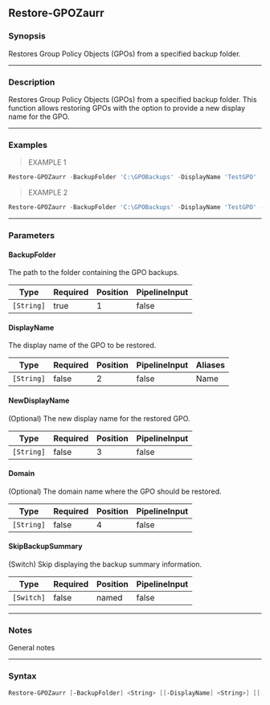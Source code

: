 Restore-GPOZaurr
----------------

### Synopsis
Restores Group Policy Objects (GPOs) from a specified backup folder.

---

### Description

Restores Group Policy Objects (GPOs) from a specified backup folder. This function allows restoring GPOs with the option to provide a new display name for the GPO.

---

### Examples
> EXAMPLE 1

```PowerShell
Restore-GPOZaurr -BackupFolder 'C:\GPOBackups' -DisplayName 'TestGPO'
```
> EXAMPLE 2

```PowerShell
Restore-GPOZaurr -BackupFolder 'C:\GPOBackups' -DisplayName 'TestGPO' -NewDisplayName 'NewTestGPO' -Domain 'example.com'
```

---

### Parameters
#### **BackupFolder**
The path to the folder containing the GPO backups.

|Type      |Required|Position|PipelineInput|
|----------|--------|--------|-------------|
|`[String]`|true    |1       |false        |

#### **DisplayName**
The display name of the GPO to be restored.

|Type      |Required|Position|PipelineInput|Aliases|
|----------|--------|--------|-------------|-------|
|`[String]`|false   |2       |false        |Name   |

#### **NewDisplayName**
(Optional) The new display name for the restored GPO.

|Type      |Required|Position|PipelineInput|
|----------|--------|--------|-------------|
|`[String]`|false   |3       |false        |

#### **Domain**
(Optional) The domain name where the GPO should be restored.

|Type      |Required|Position|PipelineInput|
|----------|--------|--------|-------------|
|`[String]`|false   |4       |false        |

#### **SkipBackupSummary**
(Switch) Skip displaying the backup summary information.

|Type      |Required|Position|PipelineInput|
|----------|--------|--------|-------------|
|`[Switch]`|false   |named   |false        |

---

### Notes
General notes

---

### Syntax
```PowerShell
Restore-GPOZaurr [-BackupFolder] <String> [[-DisplayName] <String>] [[-NewDisplayName] <String>] [[-Domain] <String>] [-SkipBackupSummary] [<CommonParameters>]
```
